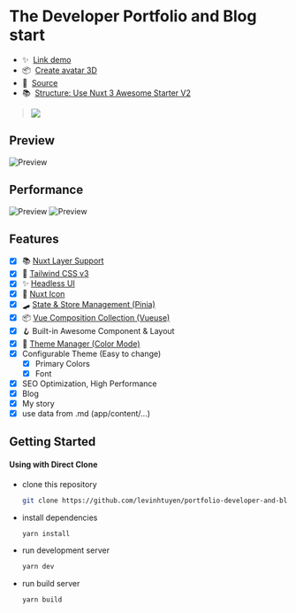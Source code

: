 # The Developer Portfolio and Blog start

- ✨&nbsp; [Link demo](https://cuongnh28.work/)
- 📦&nbsp; [Create avatar 3D](https://avaturn.me/)
- 👀&nbsp; [Source](https://github.com/levinhtuyen/portfolio-developer-and-blog)
- 📚&nbsp; [Structure: Use Nuxt 3 Awesome Starter V2](https://githubblitz.com/viandwi24/nuxt3-awesome-starter)
> <a href="https://www.buymeacoffee.com/portfoliodeveloper"><img src="https://img.buymeacoffee.com/button-api/?text=Buy me a coffee&emoji=&slug=portfoliodeveloper&button_colour=FFDD00&font_colour=000000&font_family=Cookie&outline_colour=000000&coffee_colour=ffffff" /></a>
## Preview

<img src="public/logo.jpg" alt="Preview" title="Desktop Preview">

## Performance

<img src="public/imageseo.png" alt="Preview" title="Desktop Preview">
<img src="public/mobileimageseo.png" alt="Preview" title="Mobile Preview">

## Features

- [x] 📚 [Nuxt Layer Support](https://nuxt.com/docs/getting-started/layers#layers)
- [x] 💨 [Tailwind CSS v3](https://tailwindcss.com/)
- [x] ✨ [Headless UI](https://headlessui.dev/)
- [x] 🔔 [Nuxt Icon](https://icones.js.org/)
- [x] 🛹 [State & Store Management (Pinia)](https://pinia.vuejs.org/)
- [x] 📦 [Vue Composition Collection (Vueuse)](https://vueuse.org/)
- [x] 🪝 Built-in Awesome Component & Layout
- [x] 🌙 [Theme Manager (Color Mode)](https://color-mode.nuxtjs.org/)
- [x] Configurable Theme (Easy to change)
  - [x] Primary Colors
  - [x] Font
- [x] SEO Optimization, High Performance
- [x] Blog
- [x] My story
- [x] use data from .md (app/content/...)

## Getting Started

#### Using with Direct Clone

- clone this repository
  ```bash
  git clone https://github.com/levinhtuyen/portfolio-developer-and-blog
  ```
- install dependencies
  ```bash
  yarn install
  ```
- run development server
  ```bash
  yarn dev
  ```
- run build server
  ```bash
  yarn build
  ```



